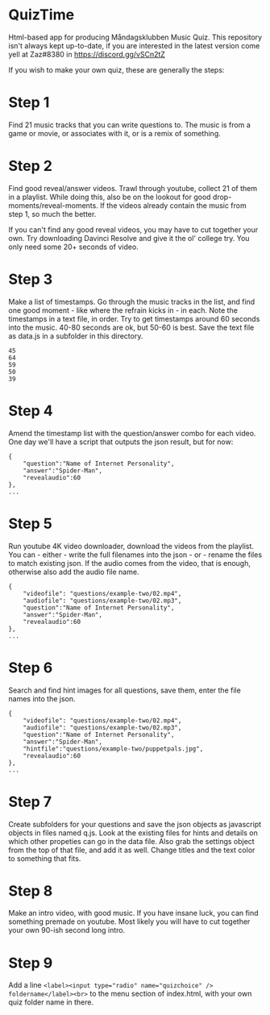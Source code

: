 # QuizTime
Html-based app for producing Måndagsklubben Music Quiz. This repository isn't always kept up-to-date, if you are interested in the latest version come yell at Zaz#8380 in https://discord.gg/vSCn2tZ


If you wish to make your own quiz, these are generally the steps:

# Step 1
Find 21 music tracks that you can write questions to. The music is from a game or movie, or associates with it, or is a remix of something.

# Step 2
Find good reveal/answer videos. Trawl through youtube, collect 21 of them in a playlist. While doing this, also be on the lookout for good drop-moments/reveal-moments. If the videos already contain the music from step 1, so much the better.

If you can't find any good reveal videos, you may have to cut together your own. Try downloading Davinci Resolve and give it the ol' college try. You only need some 20+ seconds of video.

# Step 3
Make a list of timestamps. Go through the music tracks in the list, and find one good moment - like where the refrain kicks in - in each. Note the timestamps in a text file, in order. Try to get timestamps around 60 seconds into the music. 40-80 seconds are ok, but 50-60 is best. Save the text file as data.js in a subfolder in this directory.

	45
	64
	59
	50
	39

# Step 4
Amend the timestamp list with the question/answer combo for each video. One day we'll have a script that outputs the json result, but for now:

	{
		"question":"Name of Internet Personality",
		"answer":"Spider-Man",
		"revealaudio":60
	},
	...

# Step 5
Run youtube 4K video downloader, download the videos from the playlist. You can - either - write the full filenames into the json - or - rename the files to match existing json. If the audio comes from the video, that is enough, otherwise also add the audio file name.

	{
		"videofile": "questions/example-two/02.mp4",
		"audiofile": "questions/example-two/02.mp3",
		"question":"Name of Internet Personality",
		"answer":"Spider-Man",
		"revealaudio":60
	},
	...

# Step 6
Search and find hint images for all questions, save them, enter the file names into the json.

	{
		"videofile": "questions/example-two/02.mp4",
		"audiofile": "questions/example-two/02.mp3",
		"question":"Name of Internet Personality",
		"answer":"Spider-Man",
		"hintfile":"questions/example-two/puppetpals.jpg",
		"revealaudio":60
	},
	...

# Step 7
Create subfolders for your questions and save the json objects as javascript objects in files named q.js. Look at the existing files for hints and details on which other propeties can go in the data file. Also grab the settings object from the top of that file, and add it as well. Change titles and the text color to something that fits.

# Step 8
Make an intro video, with good music. If you have insane luck, you can find something premade on youtube. Most likely you will have to cut together your own 90-ish second long intro.

# Step 9
Add a line `<label><input type="radio" name="quizchoice" /> foldername</label><br>` to the menu section of index.html, with your own quiz folder name in there.
